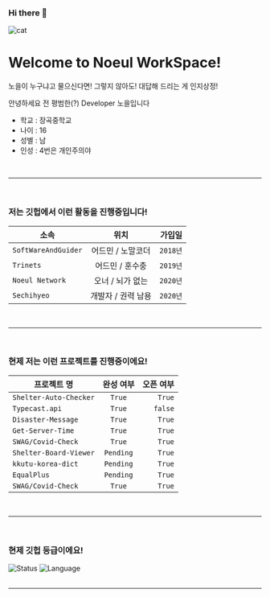 ### Hi there 👋

![cat](https://media.shelter.id/1600848677275_cats.jpg)
# Welcome to Noeul WorkSpace!

노을이 누구냐고 물으신다면! 그렇지 않아도! 대답해 드리는 게 인지상정!

안녕하세요 전 평범한(?) Developer 노을입니다

- 학교 : 장곡중학교
- 나이 : 16
- 성별 : 남
- 인성 : 4번은 개인주의야
<br>

___

<br>

### 저는 깃헙에서 이런 활동을 진행중입니다!
| 소속 | 위치 | 가입일 |
|---|:---:|---:|
| `SoftWareAndGuider` | 어드민 / 노말코더 | `2018년` |
| `Trinets` | 어드민 / 훈수충 | `2019년` |
| `Noeul Network` | 오너 / 뇌가 없는 | `2020년` |
| `Sechihyeo` | 개발자 / 권력 남용 | `2020년` |
<br>

___

<br>

### 현제 저는 이런 프로젝트를 진행중이에요!
| 프로젝트 명 | 완성 여부 | 오픈 여부 |
|---|:---:|---:|
| `Shelter-Auto-Checker` | `True` | `True` |
| `Typecast.api` | `True` | `false` |
| `Disaster-Message` | `True` | `True` |
| `Get-Server-Time` | `True` | `True` |
| `SWAG/Covid-Check` | `True` | `True` |
| `Shelter-Board-Viewer` | `Pending` | `True` |
| `kkutu-korea-dict` | `Pending` | `True` |
| `EqualPlus` | `Pending` | `True` |
| `SWAG/Covid-Check` | `True` | `True` |
<br>

___

<br>

### 현제 깃헙 등급이에요!
![Status](https://github-readme-stats.vercel.app/api?username=noeulnight&show_icons=true&bg_color=000&title_color=fff&text_color=fff&count_private=true)
![Language](https://github-readme-stats.vercel.app/api/top-langs/?username=noeulnight&show_icons=true&bg_color=000&title_color=fff&text_color=fff&count_private=true&layout=compact)
<br><br>

___
